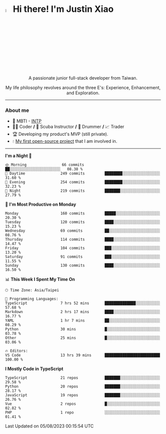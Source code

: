 # <img src="https://media.giphy.com/media/hvRJCLFzcasrR4ia7z/giphy.gif" width="5%">Hi there! I'm Justin Xiao
<p align="center">A passionate junior full-stack developer from Taiwan.  </p>
<p align="center">My life philosophy revolves around the three E's: Experience, Enhancement, and Exploration.</p>

---
### About me
- 👀 MBTI - [INTP](https://www.16personalities.com/intp-personality)
- 👨‍💻 Coder **/** 🤿 Scuba Instructor **/** 🥁 Drummer **/** 📈 Trader
- 🏆 Developing my product's MVP (still private).
- 💧 [My first open-source project](https://github.com/Game-as-a-Service/Game-Lobby-Web) that I am involved in.

---
<!--START_SECTION:waka-->
**I'm a Night 🦉** 

```text
🌞 Morning                66 commits          ██░░░░░░░░░░░░░░░░░░░░░░░   08.38 % 
🌆 Daytime                249 commits         ████████░░░░░░░░░░░░░░░░░   31.60 % 
🌃 Evening                254 commits         ████████░░░░░░░░░░░░░░░░░   32.23 % 
🌙 Night                  219 commits         ███████░░░░░░░░░░░░░░░░░░   27.79 % 
```
📅 **I'm Most Productive on Monday** 

```text
Monday                   160 commits         █████░░░░░░░░░░░░░░░░░░░░   20.30 % 
Tuesday                  120 commits         ████░░░░░░░░░░░░░░░░░░░░░   15.23 % 
Wednesday                69 commits          ██░░░░░░░░░░░░░░░░░░░░░░░   08.76 % 
Thursday                 114 commits         ████░░░░░░░░░░░░░░░░░░░░░   14.47 % 
Friday                   104 commits         ███░░░░░░░░░░░░░░░░░░░░░░   13.20 % 
Saturday                 91 commits          ███░░░░░░░░░░░░░░░░░░░░░░   11.55 % 
Sunday                   130 commits         ████░░░░░░░░░░░░░░░░░░░░░   16.50 % 
```


📊 **This Week I Spent My Time On** 

```text
🕑︎ Time Zone: Asia/Taipei

💬 Programming Languages: 
TypeScript               7 hrs 52 mins       ██████████████░░░░░░░░░░░   57.68 % 
Markdown                 2 hrs 17 mins       ████░░░░░░░░░░░░░░░░░░░░░   16.77 % 
YAML                     1 hr 7 mins         ██░░░░░░░░░░░░░░░░░░░░░░░   08.29 % 
Python                   30 mins             █░░░░░░░░░░░░░░░░░░░░░░░░   03.78 % 
Other                    25 mins             █░░░░░░░░░░░░░░░░░░░░░░░░   03.06 % 

🔥 Editors: 
VS Code                  13 hrs 39 mins      █████████████████████████   100.00 % 
```

**I Mostly Code in TypeScript** 

```text
TypeScript               21 repos            ███████░░░░░░░░░░░░░░░░░░   29.58 % 
Python                   20 repos            ███████░░░░░░░░░░░░░░░░░░   28.17 % 
JavaScript               19 repos            ███████░░░░░░░░░░░░░░░░░░   26.76 % 
Vue                      2 repos             █░░░░░░░░░░░░░░░░░░░░░░░░   02.82 % 
PHP                      1 repo              ░░░░░░░░░░░░░░░░░░░░░░░░░   01.41 % 
```




 Last Updated on 05/08/2023 00:15:54 UTC
<!--END_SECTION:waka-->
